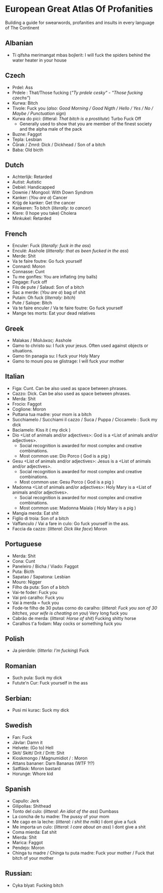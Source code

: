 # European Great Atlas Of Profanities
Building a guide for swearwords, profanities and insults in every language of The Continent

## Albanian
- Ti qifsha merimangat mbas bojlerit: I will fuck the spiders behind the water heater in your house

## Czech
- Prdel: Ass
- Prdele <Subject>: That/Those fucking <subject> (*"Ty prdele cesky"* - *"Those fucking czechs"*)
- Kurwa: Bitch
- Tivole: Fuck you (*also: Good Morning / Good Nigth / Hello / Yes / No / Maybe / Punctuation sign*)
- Kurwa do pici: (litteral: *That bitch is a prostitute*) Turbo Fuck Off
    - Generally used to show that you are member of the finest society and the alpha male of the pack
- Buzne: Faggot
- Tepla: Lesbian
- Čůrak / Zmrd: Dick / Dickhead / Son of a bitch
- Baba: Old bicth

## Dutch
- Achterlijk: Retarded
- Autist: Autistic
- Debiel: Handicapped
- Downie / Mongool: With Down Syndrom
- Kanker: (*You are a*) Cancer
- Krijg de kanker: Get the cancer
- Kankeren: To bitch (*literally: to cancer*)
- Klere: (I hope you take) Cholera
- Minkukel: Retarded

## French
- Enculer: Fuck (*literally: fuck in the ass*)
- Enculé: Asshole (*litterally: that as been fucked in the ass*)
- Merde: Shit
- Va te faire foutre: Go fuck yourself
- Connard: Moron
- Connasse: Cunt
- Tu me gonfles: You are inflating (my balls)
- Degage: Fuck off
- Fils de pute / Salaud: Son of a bitch
- Sac a merde: (*You are a*) bag of shit
- Putain: Oh fuck (*literraly: bitch*)
- Pute / Salope: Bitch
- Va te faire enculer / Va te faire foutre: Go fuck yourself
- Mange tes morts: Eat your dead relatives

## Greek
- Malakas / Μαλάκας: Asshole
- Gamo to christo su: I fuck your jesus. Often used against objects or situations.
- Gamo tin panagia su: I fuck your Holy Mary
- Gamo to mouni pou se glistrage: I will fuck your mother

## Italian
- Figa: Cunt. Can be also used as space between phrases.
- Cazzo: Dick. Can be also used as space between phrases.
- Merda: Shit
- Frocio: Faggot
- Coglione: Moron
- Puttana tua madre: your mom is a bitch
- Succhiamelo / Succhiami il cazzo / Suca / Puppa / Ciccamelo : Suck my dick
- Baciamelo: Kiss it ( my dick )
- Dio <List of animals and/or adjectives>: God is a <List of animals and/or adjectives>.
  - Social recognition is awarded for most complex and creative combinations.
  - Most common use: Dio Porco ( God is a pig )
- Gesu <List of animals and/or adjectives>: Jesus is a <List of animals and/or adjectives>.
    - Social recognition is awarded for most complex and creative combinations.
    - Most common use: Gesu Porco ( God is a pig )
- Madonna <List of animals and/or adjectives>: Holy Mary is a <List of animals and/or adjectives>.
    - Social recognition is awarded for most complex and creative combinations.
    - Most common use: Madonna Maiala ( Holy Mary is a pig )
- Mangia merda: Eat shit
- Figlio di troia: Son of a bitch
- Vaffanculo / Vai a fare in culo: Go fuck yourself in the ass.
- Faccia da cazzo: (*litteral: Dick like face*) Moron

## Portuguese
- Merda: Shit
- Cona: Cunt
- Paneleiro / Bicha / Viado: Faggot
- Puta: Bicth
- Sapatao / Sapatona: Lesbian
- Mouro: Nigger
- Filho da puta: Son of a bitch
- Vai-te foder: Fuck you
- Vai pró caralho: Fuck you
- Vai à merda = fuck you
- Fode-te filho de 30 putas corno do caralho: (*litteral: Fuck you son of 30 bitches, your wife is cheating on you*) Very long fuck you
- Cabrão de merda: (*litteral: Horse of shit*) Fucking shitty horse
- Caralhos t'a fodam: May cocks or something fuck you 

## Polish
- Ja pierdole: (*litterla: I'm fucking*) Fuck

## Romanian
- Such pula: Suck my dick
- Futute'n Cur: Fuck yourself in the ass

## Serbian:
- Pusi mi kurac: Suck my dick

## Swedish
- Fan: Fuck
- Jävlar: Damn it
- Helvete: (Go to) Hell
- Skit/ Skitt/ Drit / Dritt: Shit
- Kioskmongo / Magnumidiot / : Moron
- Attans bananer: Darn Bananas (WTF ?!?)
- Satfläsk: Moron bastard
- Horunge: Whore kid

## Spanish
- Capullo: Jerk
- Gilipollas: Shithead
- Tonto del culo: (*litteral: An idiot of the ass*) Dumbass
- La concha de tu madre: The pussy of your mom
- Me cago en la leche: (*litteral: i shit the milk*) I dont give a fuck
- Me importa un culo: (*litteral: I care about an ass*) I dont give a shit
- Coma mierda: Eat shit
- Mierda: Shit
- Marica: Faggot
- Pendejo: Moron
- Chinga tu madre / Chinga tu puta madre: Fuck your mother / Fuck that bitch of your mother

## Russian:
- Cyka blyat: Fucking bitch
